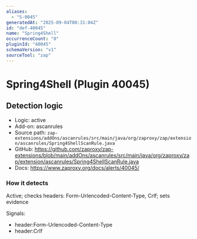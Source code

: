 ```yaml
---
aliases:
  - "S-0045"
generatedAt: "2025-09-04T00:31:04Z"
id: "def-40045"
name: "Spring4Shell"
occurrenceCount: "0"
pluginId: "40045"
schemaVersion: "v1"
sourceTool: "zap"
---
```


# Spring4Shell (Plugin 40045)

## Detection logic

- Logic: active
- Add-on: ascanrules
- Source path: `zap-extensions/addOns/ascanrules/src/main/java/org/zaproxy/zap/extension/ascanrules/Spring4ShellScanRule.java`
- GitHub: https://github.com/zaproxy/zap-extensions/blob/main/addOns/ascanrules/src/main/java/org/zaproxy/zap/extension/ascanrules/Spring4ShellScanRule.java
- Docs: https://www.zaproxy.org/docs/alerts/40045/

### How it detects

Active; checks headers: Form-Urlencoded-Content-Type, Crlf; sets evidence

Signals:
- header:Form-Urlencoded-Content-Type
- header:Crlf

